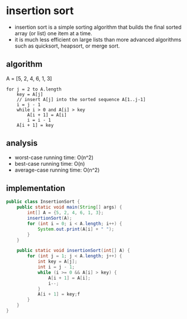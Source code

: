 # insertion sort
- insertion sort is a simple sorting algorithm that builds the final sorted array (or list) one item at a time.
- it is much less efficient on large lists than more advanced algorithms such as quicksort, heapsort, or merge sort.

## algorithm

A = [5, 2, 4, 6, 1, 3]

```
for j = 2 to A.length
    key = A[j]
    // insert A[j] into the sorted sequence A[1..j-1]
    i = j - 1
    while i > 0 and A[i] > key
        A[i + 1] = A[i]
        i = i - 1
    A[i + 1] = key

```

## analysis

- worst-case running time: O(n^2)
- best-case running time: O(n)
- average-case running time: O(n^2)

## implementation

```java
public class InsertionSort {
    public static void main(String[] args) {
        int[] A = {5, 2, 4, 6, 1, 3};
        insertionSort(A);
        for (int i = 0; i < A.length; i++) {
            System.out.print(A[i] + " ");
        }
    }

    public static void insertionSort(int[] A) {
        for (int j = 1; j < A.length; j++) {
            int key = A[j];
            int i = j - 1;
            while (i >= 0 && A[i] > key) {
                A[i + 1] = A[i];
                i--;
            }
            A[i + 1] = key;f
        }
    }
}
```
